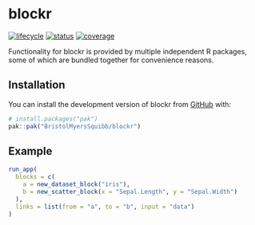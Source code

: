 
<!-- README.md is generated from README.Rmd. Please edit that file -->

# blockr

<!-- badges: start -->

[![lifecycle](https://img.shields.io/badge/lifecycle-experimental-orange.svg)](https://lifecycle.r-lib.org/articles/stages.html#experimental)
[![status](https://github.com/BristolMyersSquibb/blockr/actions/workflows/ci.yaml/badge.svg)](https://github.com/BristolMyersSquibb/blockr/actions/workflows/ci.yaml)
[![coverage](https://codecov.io/gh/BristolMyersSquibb/blockr/graph/badge.svg?token=VoOPRU65KA)](https://app.codecov.io/gh/BristolMyersSquibb/blockr)
<!-- badges: end -->

Functionality for blockr is provided by multiple independent R packages,
some of which are bundled together for convenience reasons.

## Installation

You can install the development version of blockr from
[GitHub](https://github.com/) with:

``` r
# install.packages("pak")
pak::pak("BristolMyersSquibb/blockr")
```

## Example

``` r
run_app(
  blocks = c(
    a = new_dataset_block("iris"),
    b = new_scatter_block(x = "Sepal.Length", y = "Sepal.Width")
  ),
  links = list(from = "a", to = "b", input = "data")
)
```
